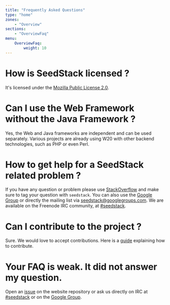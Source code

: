```yaml
---
title: "Frequently Asked Questions"
type: "home"
zones:
    - "Overview"
sections:
    - "OverviewFaq"
menu:
    OverviewFaq:
        weight: 10
---
```


# How is SeedStack licensed ?

It's licensed under the [Mozilla Public License 2.0](https://www.mozilla.org/MPL/2.0/).

# Can I use the Web Framework without the Java Framework ?

Yes, the Web and Java frameworks are independent and can be used separately. Various projects are already using W20 with 
other backend technologies, such as PHP or even Perl.

# How to get help for a SeedStack related problem ?

If you have any question or problem please use [StackOverflow](http://stackoverflow.com) and make sure to tag your
question with `seedstack`. You can also use the [Google Group](https://groups.google.com/forum/#!forum/seedstack) or 
directly the mailing list via [seedstack@googlegroups.com](mailto:seedstack@googlegroups.com). We are available on the 
Freenode IRC community, at [#seedstack](irc://freenode.net/#seedstack). 

# Can I contribute to the project ?

Sure. We would love to accept contributions. Here is a [guide](https://github.com/seedstack/seedstack/blob/master/CONTRIBUTING.md)
explaining how to contribute.

# Your FAQ is weak. It did not answer my question.

Open an [issue](https://github.com/seedstack/website/issues/) on the website repository or ask us directly on IRC at 
[#seedstack](irc://freenode.net/#seedstack) or on the [Google Group](https://groups.google.com/forum/#!forum/seedstack).
